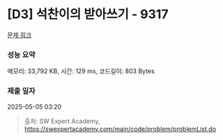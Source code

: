 # [D3] 석찬이의 받아쓰기 - 9317 

[문제 링크](https://swexpertacademy.com/main/code/problem/problemDetail.do?contestProbId=AW-hOY5KeEIDFAVg) 

### 성능 요약

메모리: 33,792 KB, 시간: 129 ms, 코드길이: 803 Bytes

### 제출 일자

2025-05-05 03:20



> 출처: SW Expert Academy, https://swexpertacademy.com/main/code/problem/problemList.do
